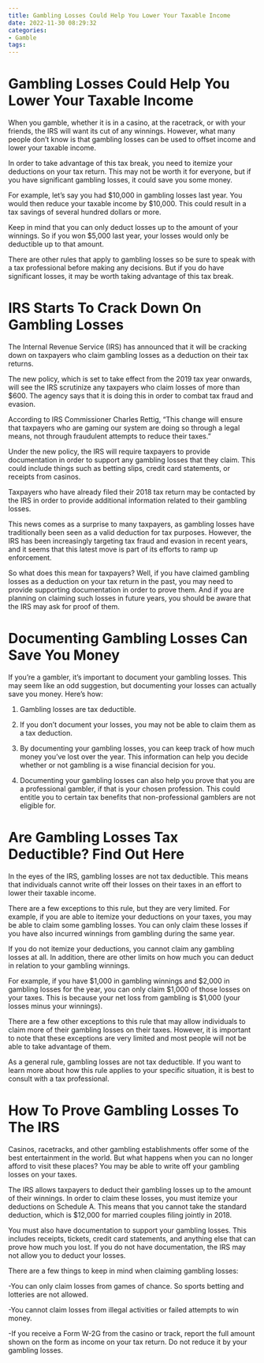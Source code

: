 ```yaml
---
title: Gambling Losses Could Help You Lower Your Taxable Income 
date: 2022-11-30 08:29:32
categories:
- Gamble
tags:
---
```



# Gambling Losses Could Help You Lower Your Taxable Income 

When you gamble, whether it is in a casino, at the racetrack, or with your friends, the IRS will want its cut of any winnings. However, what many people don’t know is that gambling losses can be used to offset income and lower your taxable income.

In order to take advantage of this tax break, you need to itemize your deductions on your tax return. This may not be worth it for everyone, but if you have significant gambling losses, it could save you some money. 

For example, let’s say you had $10,000 in gambling losses last year. You would then reduce your taxable income by $10,000. This could result in a tax savings of several hundred dollars or more. 

Keep in mind that you can only deduct losses up to the amount of your winnings. So if you won $5,000 last year, your losses would only be deductible up to that amount. 

There are other rules that apply to gambling losses so be sure to speak with a tax professional before making any decisions. But if you do have significant losses, it may be worth taking advantage of this tax break.

# IRS Starts To Crack Down On Gambling Losses 

The Internal Revenue Service (IRS) has announced that it will be cracking down on taxpayers who claim gambling losses as a deduction on their tax returns.

The new policy, which is set to take effect from the 2019 tax year onwards, will see the IRS scrutinize any taxpayers who claim losses of more than $600. The agency says that it is doing this in order to combat tax fraud and evasion.

According to IRS Commissioner Charles Rettig, “This change will ensure that taxpayers who are gaming our system are doing so through a legal means, not through fraudulent attempts to reduce their taxes.”

Under the new policy, the IRS will require taxpayers to provide documentation in order to support any gambling losses that they claim. This could include things such as betting slips, credit card statements, or receipts from casinos.

Taxpayers who have already filed their 2018 tax return may be contacted by the IRS in order to provide additional information related to their gambling losses.

This news comes as a surprise to many taxpayers, as gambling losses have traditionally been seen as a valid deduction for tax purposes. However, the IRS has been increasingly targeting tax fraud and evasion in recent years, and it seems that this latest move is part of its efforts to ramp up enforcement.

So what does this mean for taxpayers? Well, if you have claimed gambling losses as a deduction on your tax return in the past, you may need to provide supporting documentation in order to prove them. And if you are planning on claiming such losses in future years, you should be aware that the IRS may ask for proof of them.

# Documenting Gambling Losses Can Save You Money 

If you’re a gambler, it’s important to document your gambling losses. This may seem like an odd suggestion, but documenting your losses can actually save you money. Here’s how:

1. Gambling losses are tax deductible.

2. If you don’t document your losses, you may not be able to claim them as a tax deduction.

3. By documenting your gambling losses, you can keep track of how much money you’ve lost over the year. This information can help you decide whether or not gambling is a wise financial decision for you.

4. Documenting your gambling losses can also help you prove that you are a professional gambler, if that is your chosen profession. This could entitle you to certain tax benefits that non-professional gamblers are not eligible for.

# Are Gambling Losses Tax Deductible? Find Out Here 

In the eyes of the IRS, gambling losses are not tax deductible. This means that individuals cannot write off their losses on their taxes in an effort to lower their taxable income.

There are a few exceptions to this rule, but they are very limited. For example, if you are able to itemize your deductions on your taxes, you may be able to claim some gambling losses. You can only claim these losses if you have also incurred winnings from gambling during the same year.

If you do not itemize your deductions, you cannot claim any gambling losses at all. In addition, there are other limits on how much you can deduct in relation to your gambling winnings.

For example, if you have $1,000 in gambling winnings and $2,000 in gambling losses for the year, you can only claim $1,000 of those losses on your taxes. This is because your net loss from gambling is $1,000 (your losses minus your winnings).

There are a few other exceptions to this rule that may allow individuals to claim more of their gambling losses on their taxes. However, it is important to note that these exceptions are very limited and most people will not be able to take advantage of them.

As a general rule, gambling losses are not tax deductible. If you want to learn more about how this rule applies to your specific situation, it is best to consult with a tax professional.

# How To Prove Gambling Losses To The IRS

Casinos, racetracks, and other gambling establishments offer some of the best entertainment in the world. But what happens when you can no longer afford to visit these places? You may be able to write off your gambling losses on your taxes.

The IRS allows taxpayers to deduct their gambling losses up to the amount of their winnings. In order to claim these losses, you must itemize your deductions on Schedule A. This means that you cannot take the standard deduction, which is $12,000 for married couples filing jointly in 2018.

You must also have documentation to support your gambling losses. This includes receipts, tickets, credit card statements, and anything else that can prove how much you lost. If you do not have documentation, the IRS may not allow you to deduct your losses.

There are a few things to keep in mind when claiming gambling losses:

-You can only claim losses from games of chance. So sports betting and lotteries are not allowed.

-You cannot claim losses from illegal activities or failed attempts to win money.

-If you receive a Form W-2G from the casino or track, report the full amount shown on the form as income on your tax return. Do not reduce it by your gambling losses.